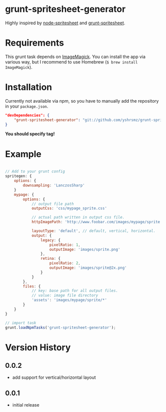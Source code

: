 grunt-spritesheet-generator
===========================

Highly inspired by [node-spritesheet](https://github.com/richardbutler/node-spritesheet) and [grunt-spritesheet](https://nicholasstephan/grunt-spritesheet).



Requirements
===========
This grunt task depends on [ImageMagick](http://www.imagemagick.org/).
You can install the app via various way, but I recommend to use Homebrew (`$ brew install ImageMagick`).

Installation
=========

Currently  not available via npm, so you have to manually add the repository in your `package.json`.

```package.json
"devDependencies": {
    "grunt-spritesheet-generator": "git://github.com/yshrsmz/grunt-spritesheet-generator#v0.0.2"
}
```  

__You should specify tag!__


Example
=======

```Gruntfile.js

// Add to your grunt config
spritegen: {
    options: {
        downsampling: 'LanczosSharp'
    }
    mypage: {
        options: {
            // output file path
            outputCss: 'css/mypage_sprite.css'

            // actual path written in output css file.
            httpImagePath: 'http://www.foobar.com/images/mypage/sprite.png',

            layoutType: 'default', // default, vertical, horizontal.
            output: {
                legacy: {
                    pixelRatio: 1,
                    outputImage: 'images/sprite.png'
                },
                retina: {
                    pixelRatio: 2,
                    outputImage: 'images/sprite@2x.png'
                }
            }
        },
        files: {
            // key: base path for all output files.
            // value: image file directory
            'assets': 'images/mypage/sprite/*'
        }
    }
}

// import task
grunt.loadNpmTasks('grunt-spritesheet-generator');

```

Version History
===============

## 0.0.2
- add support for vertical/horizontal layout

## 0.0.1
- initial release
